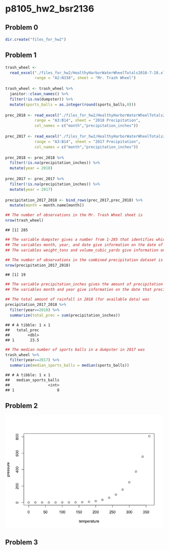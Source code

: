 p8105\_hw2\_bsr2136
================

## Problem 0

``` r
dir.create("files_for_hw2")
```

## Problem 1

``` r
trash_wheel <- 
  read_excel("./files_for_hw2/HealthyHarborWaterWheelTotals2018-7-28.xlsx",
             range = "A2:N338", sheet = "Mr. Trash Wheel")

trash_wheel <- trash_wheel %>% 
  janitor::clean_names() %>%
  filter(!is.na(dumpster)) %>%
  mutate(sports_balls = as.integer(round(sports_balls,0)))
  
prec_2018 <- read_excel("./files_for_hw2/HealthyHarborWaterWheelTotals2018-7-28.xlsx",
             range = "A3:B14", sheet = "2018 Precipitation",
             col_names = c("month","precipitation_inches"))

prec_2017 <- read_excel("./files_for_hw2/HealthyHarborWaterWheelTotals2018-7-28.xlsx",
             range = "A3:B14", sheet = "2017 Precipitation",
             col_names = c("month","precipitation_inches"))

prec_2018 <- prec_2018 %>%
  filter(!is.na(precipitation_inches)) %>%
  mutate(year = 2018)

prec_2017 <- prec_2017 %>%
  filter(!is.na(precipitation_inches)) %>%
  mutate(year = 2017)

precipitation_2017_2018 <- bind_rows(prec_2017,prec_2018) %>%
  mutate(month = month.name[month])
```

``` r
## The number of observations in the Mr. Trash Wheel sheet is
nrow(trash_wheel)
```

    ## [1] 285

``` r
## The variable dumpster gives a number from 1-285 that identifies which dumpster the data is referencing.
## The variables month, year, and date give information on the date of trash collection by Mr. Trash wheel, which ranges from May 2015 to July 2018.
## The variables weight_tons and volume_cubic_yards give information on how much trash was collected.
```

``` r
## The number of observations in the combined precipitation dataset is
nrow(precipitation_2017_2018)
```

    ## [1] 19

``` r
## The variable precipitation_inches gives the amount of precipitation in inches.
## The variables month and year give information on the date that precipitation fell in.
```

``` r
## The total amount of rainfall in 2018 (for available data) was
precipitation_2017_2018 %>%
  filter(year==2018) %>%
  summarize(total_prec = sum(precipitation_inches))
```

    ## # A tibble: 1 x 1
    ##   total_prec
    ##        <dbl>
    ## 1       23.5

``` r
## The median number of sports balls in a dumpster in 2017 was
trash_wheel %>%
  filter(year==2017) %>%
  summarize(median_sports_balls = median(sports_balls))
```

    ## # A tibble: 1 x 1
    ##   median_sports_balls
    ##                 <int>
    ## 1                   8

## Problem 2

![](p8105_hw2_bsr2136_files/figure-gfm/pressure-1.png)<!-- -->

## Problem 3
